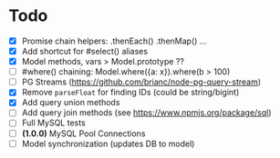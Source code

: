 # Todo

- [x] Promise chain helpers: .thenEach() .thenMap() ...
- [x] Add shortcut for #select() aliases
- [x] Model methods, vars > Model.prototype ??
- [ ] #where() chaining: Model.where({a: x}).where(b > 100)
- [ ] PG Streams (https://github.com/brianc/node-pg-query-stream)
- [x] Remove `parseFloat` for finding IDs (could be string/bigint)
- [x] Add query union methods
- [ ] Add query join methods (see https://www.npmjs.org/package/sql)
- [ ] Full MySQL tests
- [ ] **(1.0.0)** MySQL Pool Connections
- [ ] Model synchronization (updates DB to model)
